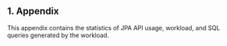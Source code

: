 ## 1. Appendix
This appendix contains the statistics of JPA API usage, workload, and SQL queries generated by the workload.
